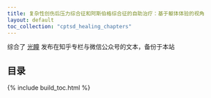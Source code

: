```yaml
---
title: 复杂性创伤后压力综合征和阿斯伯格综合征的自助治疗：基于躯体体验的视角
layout: default
toc_collection: "cptsd_healing_chapters"
---
```


<p>综合了 <a href="https://www.zhihu.com/people/alexcma">光瞳</a> 发布在知乎专栏与微信公众号的文本，备份于本站</p>

<h2>目录</h2>

{% include build_toc.html %}